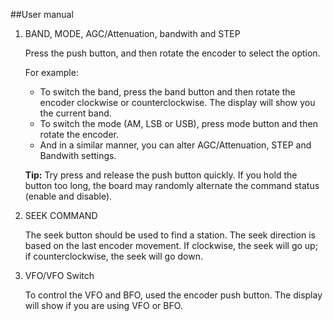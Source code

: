 ##User manual

1. BAND, MODE, AGC/Attenuation, bandwith and STEP

    Press the push button, and then rotate the encoder to select the option.

    For example:

    * To switch the band, press the band button and then rotate the encoder clockwise or counterclockwise.
    The display will show you the current band.
    * To switch the mode (AM, LSB or USB), press mode button and then rotate the encoder.
    * And in a similar manner, you can alter AGC/Attenuation, STEP and Bandwith settings.

    __Tip:__ Try press and release the push button quickly. If you hold the button too long, the board may randomly alternate the command status (enable and disable).

2. SEEK COMMAND

    The seek button should be used to find a station. The seek direction is based on the last encoder movement.
    If clockwise, the seek will go up; if counterclockwise, the seek will go down.

3. VFO/VFO Switch

    To control the VFO and BFO, used the encoder push button. The display will show if you are using VFO or BFO.
